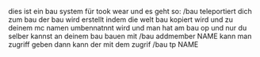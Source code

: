 dies ist ein bau system für took wear und es geht so: /bau teleportiert dich zum bau der bau wird erstellt indem die welt bau kopiert wird und zu deinem mc namen umbennatnnt wird und man hat am bau op
und nur du selber kannst an deinem bau bauen mit /bau addmember NAME kann man zugriff geben dann kann der mit dem zugrif /bau tp NAME
